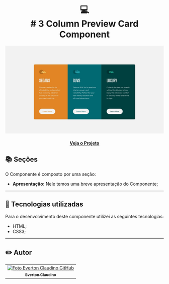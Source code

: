 <h1 align="center">
  💻<br># 3 Column Preview Card Component
</h1>

![Resultado final do projeto](design/desktop-design.jpg)

<h4 align=center><a href="#">Veja o Projeto</a>

## 📚 Seções

O Componente é composto por uma seção:

- **Apresentação:** Nele temos uma breve apresentação do Componente;

---

## 💼 Tecnologias utilizadas

Para o desenvolvimento deste componente utilizei as seguintes tecnologias:

- HTML;
- CSS3;
---

<h2>✏️ Autor</h2>

<table>
  <tr>
    <td align="center">
      <a href="https://github.com/EvertonClaudino">
        <img src="https://avatars.githubusercontent.com/u/97559532?v=4" width="100px;" alt="Foto Everton Claudino GitHub"/><br>
        <sub>
          <b>Everton Claudino</b>
        </sub>
      </a>
    </td>
  </tr>
</table>
